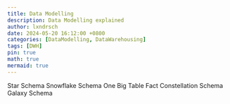 ```yaml
---
title: Data Modelling
description: Data Modelling explained
author: lxndrsch
date: 2024-05-20 16:12:00 +0800
categories: [DataModelling, DataWarehousing]
tags: [DWH]
pin: true
math: true
mermaid: true
---
```

Star Schema
Snowflake Schema
One Big Table
Fact Constellation Schema
Galaxy Schema